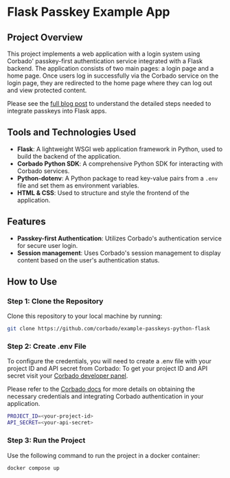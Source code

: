 # Flask Passkey Example App

## Project Overview

This project implements a web application with a login system using Corbado' passkey-first authentication service
integrated with a Flask backend. The application consists of two main pages: a login page and a home page. Once users
log in successfully via the Corbado service on the login page, they are redirected to the home page where they can log
out and view protected content.

Please see the [full blog post](https://www.corbado.com/blog/passkeys-python-flask) to understand the detailed steps needed to integrate passkeys into Flask apps.

## Tools and Technologies Used

- **Flask**: A lightweight WSGI web application framework in Python, used to build the backend of the application.
- **Corbado Python SDK**: A comprehensive Python SDK for interacting with Corbado services.
- **Python-dotenv**: A Python package to read key-value pairs from a `.env` file and set them as environment variables.
- **HTML & CSS**: Used to structure and style the frontend of the application.

## Features

- **Passkey-first Authentication**: Utilizes Corbado's authentication service for secure user login.
- **Session management**: Uses Corbado's session management to display content based on the user's authentication status.

## How to Use

### Step 1: Clone the Repository

Clone this repository to your local machine by running:

```sh
git clone https://github.com/corbado/example-passkeys-python-flask

```

### Step 2: Create .env File

To configure the credentials, you will need to create a .env file with your project ID and API secret from Corbado:
To get your project ID and API secret visit your [Corbado developer panel](https://app.corbado.com/).

Please refer to the [Corbado docs](https://docs.corbado.com/overview/welcome) for more details on obtaining the
necessary credentials and integrating Corbado authentication in your application.

```sh
PROJECT_ID=<your-project-id>
API_SECRET=<your-api-secret>

```

### Step 3: Run the Project

Use the following command to run the project in a docker container:

```sh
docker compose up
```
